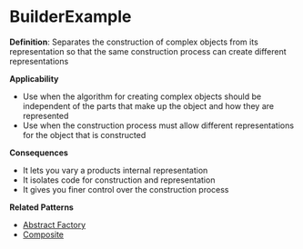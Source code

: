 # BuilderExample

**Definition**: Separates the construction of complex objects from its representation so that the same construction process can create different representations

**Applicability**

- Use when the algorithm for creating complex objects should be independent of the parts that make up the object and how they are represented
- Use when the construction process must allow different representations for the object that is constructed

**Consequences**

- It lets you vary a products internal representation
- It isolates code for construction and representation
- It gives you finer control over the construction process

**Related Patterns**

- [Abstract Factory](https://github.com/andreidana/AbstractFactoryExample)
- [Composite](https://github.com/andreidana/CompositePattern)